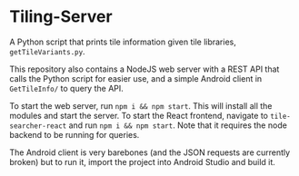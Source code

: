 # Tiling-Server  
A Python script that prints tile information given tile libraries, `getTileVariants.py`.

This repository also contains a NodeJS web server with a REST API that calls the Python script for easier use, and a simple Android client in `GetTileInfo/` to query the API.

To start the web server, run `npm i && npm start`. This will install all the modules and start the server. To start the React frontend, navigate to `tile-searcher-react` and run `npm i && npm start`. Note that it requires the node backend to be running for queries.

The Android client is very barebones (and the JSON requests are currently broken) but to run it, import the project into Android Studio and build it.
